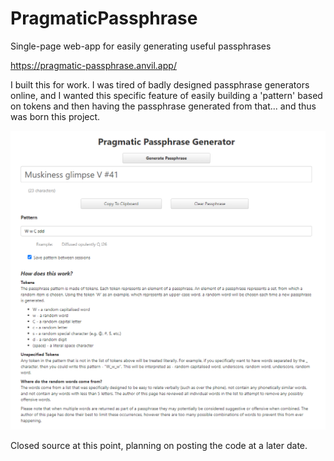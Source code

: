 # PragmaticPassphrase
Single-page web-app for easily generating useful passphrases

https://pragmatic-passphrase.anvil.app/

I built this for work. I was tired of badly designed passphrase generators online, and I wanted this specific feature of easily building a 'pattern' based on tokens and then having the passphrase generated from that... and thus was born this project.

![Pragmatic Passphrase Generator screenshot](https://github.com/james-langbein/PragmaticPassphrase/blob/main/Pragmatic%20Passphrase%20Generator.png?raw=true)

Closed source at this point, planning on posting the code at a later date.
